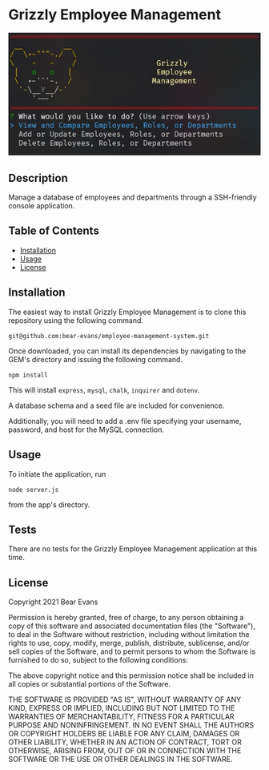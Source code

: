 # Grizzly Employee Management

![Screenshot of application](./assets/Screenshot.jpg)

## Description

Manage a database of employees and departments through a SSH-friendly console application.

## Table of Contents

- [Installation](#installation)
- [Usage](#usage)
- [License](#license)

## Installation

The easiest way to install Grizzly Employee Management is to clone this repository using the following command.

```
git@github.com:bear-evans/employee-management-system.git
```

Once downloaded, you can install its dependencies by navigating to the GEM's directory and issuing the following command.

```
npm install
```

This will install `express`, `mysql`, `chalk`, `inquirer` and `dotenv`.

A database schema and a seed file are included for convenience.

Additionally, you will need to add a .env file specifying your username, password, and host for the MySQL connection.

## Usage

To initiate the application, run

```
node server.js
```

from the app's directory.

## Tests

There are no tests for the Grizzly Employee Management application at this time.

## License

Copyright 2021 Bear Evans

Permission is hereby granted, free of charge, to any person obtaining a copy of this software and associated documentation files (the "Software"), to deal in the Software without restriction, including without limitation the rights to use, copy, modify, merge, publish, distribute, sublicense, and/or sell copies of the Software, and to permit persons to whom the Software is furnished to do so, subject to the following conditions:

The above copyright notice and this permission notice shall be included in all copies or substantial portions of the Software.

THE SOFTWARE IS PROVIDED "AS IS", WITHOUT WARRANTY OF ANY KIND, EXPRESS OR IMPLIED, INCLUDING BUT NOT LIMITED TO THE WARRANTIES OF MERCHANTABILITY, FITNESS FOR A PARTICULAR PURPOSE AND NONINFRINGEMENT. IN NO EVENT SHALL THE AUTHORS OR COPYRIGHT HOLDERS BE LIABLE FOR ANY CLAIM, DAMAGES OR OTHER LIABILITY, WHETHER IN AN ACTION OF CONTRACT, TORT OR OTHERWISE, ARISING FROM, OUT OF OR IN CONNECTION WITH THE SOFTWARE OR THE USE OR OTHER DEALINGS IN THE SOFTWARE.

